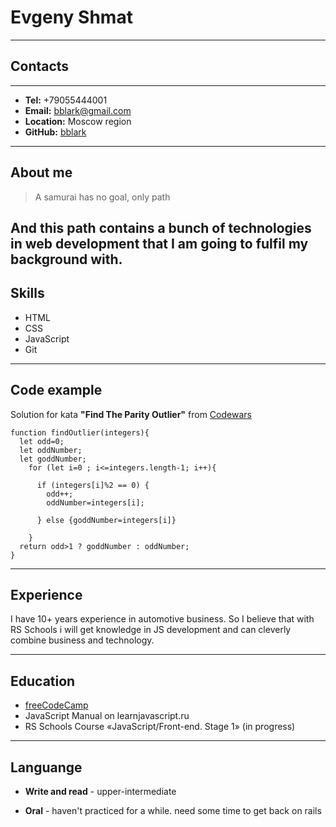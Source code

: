 # **Evgeny Shmat**

---

## **Contacts**

--- 
 + **Tel:** +79055444001
 + **Email:** bblark@gmail.com
 + **Location:** Moscow region
 + **GitHub:** [bblark](https://github.com/bblark/rsschool-cv)
---
## **About me**
> A samurai has no goal, only path

And this path contains a bunch of technologies in web development that I am going to fulfil my background with.
---

## **Skills**
   + HTML
   + CSS
   + JavaScript
   + Git
---
## **Code example**

Solution for kata **"Find The Parity Outlier"** from [Codewars](http://codewars.com)
```
function findOutlier(integers){
  let odd=0;
  let oddNumber;
  let goddNumber;
    for (let i=0 ; i<=integers.length-1; i++){
      
      if (integers[i]%2 == 0) {
        odd++;
        oddNumber=integers[i];
        
      } else {goddNumber=integers[i]}
      
    }
  return odd>1 ? goddNumber : oddNumber;
}
```

---
## **Experience**
I have 10+ years experience in automotive business. So I believe that with RS Schools i will get knowledge in JS development and can cleverly combine business and technology.

---
## **Education**
 + [freeCodeCamp](http://freeCodeCamp.com)
 + JavaScript Manual on learnjavascript.ru
 + RS Schools Course «JavaScript/Front-end. Stage 1» (in progress)

---
## **Languange**
 + **Write and read** - upper-intermediate

 + **Oral** - haven't practiced for a while. need some time to get back on rails
